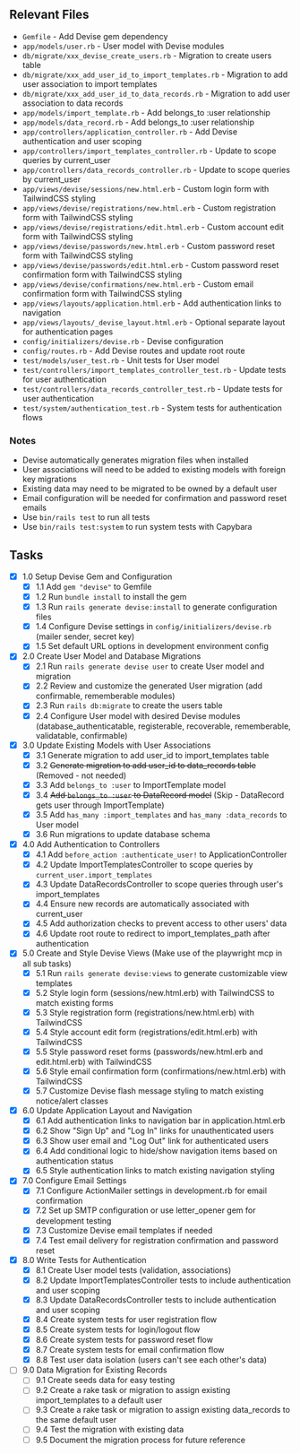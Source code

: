 ## Relevant Files

- `Gemfile` - Add Devise gem dependency
- `app/models/user.rb` - User model with Devise modules
- `db/migrate/xxx_devise_create_users.rb` - Migration to create users table
- `db/migrate/xxx_add_user_id_to_import_templates.rb` - Migration to add user association to import templates
- `db/migrate/xxx_add_user_id_to_data_records.rb` - Migration to add user association to data records
- `app/models/import_template.rb` - Add belongs_to :user relationship
- `app/models/data_record.rb` - Add belongs_to :user relationship
- `app/controllers/application_controller.rb` - Add Devise authentication and user scoping
- `app/controllers/import_templates_controller.rb` - Update to scope queries by current_user
- `app/controllers/data_records_controller.rb` - Update to scope queries by current_user
- `app/views/devise/sessions/new.html.erb` - Custom login form with TailwindCSS styling
- `app/views/devise/registrations/new.html.erb` - Custom registration form with TailwindCSS styling
- `app/views/devise/registrations/edit.html.erb` - Custom account edit form with TailwindCSS styling
- `app/views/devise/passwords/new.html.erb` - Custom password reset form with TailwindCSS styling
- `app/views/devise/passwords/edit.html.erb` - Custom password reset confirmation form with TailwindCSS styling
- `app/views/devise/confirmations/new.html.erb` - Custom email confirmation form with TailwindCSS styling
- `app/views/layouts/application.html.erb` - Add authentication links to navigation
- `app/views/layouts/_devise_layout.html.erb` - Optional separate layout for authentication pages
- `config/initializers/devise.rb` - Devise configuration
- `config/routes.rb` - Add Devise routes and update root route
- `test/models/user_test.rb` - Unit tests for User model
- `test/controllers/import_templates_controller_test.rb` - Update tests for user authentication
- `test/controllers/data_records_controller_test.rb` - Update tests for user authentication
- `test/system/authentication_test.rb` - System tests for authentication flows

### Notes

- Devise automatically generates migration files when installed
- User associations will need to be added to existing models with foreign key migrations
- Existing data may need to be migrated to be owned by a default user
- Email configuration will be needed for confirmation and password reset emails
- Use `bin/rails test` to run all tests
- Use `bin/rails test:system` to run system tests with Capybara

## Tasks

- [x] 1.0 Setup Devise Gem and Configuration
  - [x] 1.1 Add `gem "devise"` to Gemfile
  - [x] 1.2 Run `bundle install` to install the gem
  - [x] 1.3 Run `rails generate devise:install` to generate configuration files
  - [x] 1.4 Configure Devise settings in `config/initializers/devise.rb` (mailer sender, secret key)
  - [x] 1.5 Set default URL options in development environment config

- [x] 2.0 Create User Model and Database Migrations
  - [x] 2.1 Run `rails generate devise user` to create User model and migration
  - [x] 2.2 Review and customize the generated User migration (add confirmable, rememberable modules)
  - [x] 2.3 Run `rails db:migrate` to create the users table
  - [x] 2.4 Configure User model with desired Devise modules (database_authenticatable, registerable, recoverable, rememberable, validatable, confirmable)

- [x] 3.0 Update Existing Models with User Associations
  - [x] 3.1 Generate migration to add user_id to import_templates table
  - [x] 3.2 ~~Generate migration to add user_id to data_records table~~ (Removed - not needed)  
  - [x] 3.3 Add `belongs_to :user` to ImportTemplate model
  - [x] 3.4 ~~Add `belongs_to :user` to DataRecord model~~ (Skip - DataRecord gets user through ImportTemplate)
  - [x] 3.5 Add `has_many :import_templates` and `has_many :data_records` to User model
  - [x] 3.6 Run migrations to update database schema

- [x] 4.0 Add Authentication to Controllers
  - [x] 4.1 Add `before_action :authenticate_user!` to ApplicationController
  - [x] 4.2 Update ImportTemplatesController to scope queries by `current_user.import_templates`
  - [x] 4.3 Update DataRecordsController to scope queries through user's import_templates
  - [x] 4.4 Ensure new records are automatically associated with current_user
  - [x] 4.5 Add authorization checks to prevent access to other users' data
  - [x] 4.6 Update root route to redirect to import_templates_path after authentication

- [x] 5.0 Create and Style Devise Views (Make use of the playwright mcp in all sub tasks)
  - [x] 5.1 Run `rails generate devise:views` to generate customizable view templates
  - [x] 5.2 Style login form (sessions/new.html.erb) with TailwindCSS to match existing forms
  - [x] 5.3 Style registration form (registrations/new.html.erb) with TailwindCSS
  - [x] 5.4 Style account edit form (registrations/edit.html.erb) with TailwindCSS  
  - [x] 5.5 Style password reset forms (passwords/new.html.erb and edit.html.erb) with TailwindCSS
  - [x] 5.6 Style email confirmation form (confirmations/new.html.erb) with TailwindCSS
  - [x] 5.7 Customize Devise flash message styling to match existing notice/alert classes

- [x] 6.0 Update Application Layout and Navigation
  - [x] 6.1 Add authentication links to navigation bar in application.html.erb
  - [x] 6.2 Show "Sign Up" and "Log In" links for unauthenticated users
  - [x] 6.3 Show user email and "Log Out" link for authenticated users
  - [x] 6.4 Add conditional logic to hide/show navigation items based on authentication status
  - [x] 6.5 Style authentication links to match existing navigation styling

- [x] 7.0 Configure Email Settings  
  - [x] 7.1 Configure ActionMailer settings in development.rb for email confirmation
  - [x] 7.2 Set up SMTP configuration or use letter_opener gem for development testing
  - [x] 7.3 Customize Devise email templates if needed
  - [x] 7.4 Test email delivery for registration confirmation and password reset

- [x] 8.0 Write Tests for Authentication
  - [x] 8.1 Create User model tests (validation, associations)
  - [x] 8.2 Update ImportTemplatesController tests to include authentication and user scoping
  - [x] 8.3 Update DataRecordsController tests to include authentication and user scoping  
  - [x] 8.4 Create system tests for user registration flow
  - [x] 8.5 Create system tests for login/logout flow
  - [x] 8.6 Create system tests for password reset flow
  - [x] 8.7 Create system tests for email confirmation flow
  - [x] 8.8 Test user data isolation (users can't see each other's data)

- [ ] 9.0 Data Migration for Existing Records
  - [ ] 9.1 Create seeds data for easy testing
  - [ ] 9.2 Create a rake task or migration to assign existing import_templates to a default user
  - [ ] 9.3 Create a rake task or migration to assign existing data_records to the same default user
  - [ ] 9.4 Test the migration with existing data
  - [ ] 9.5 Document the migration process for future reference